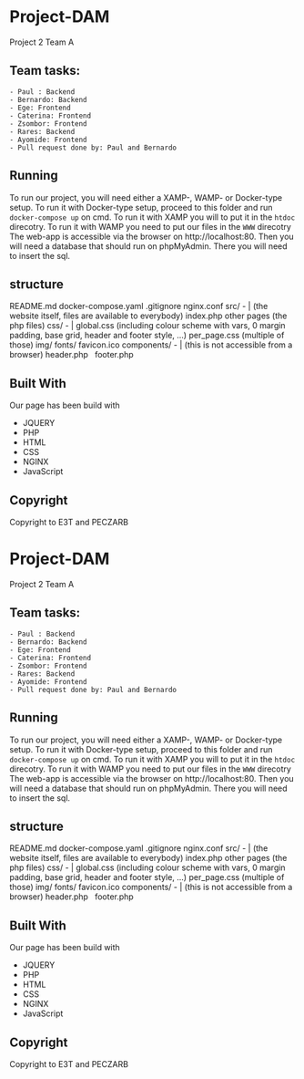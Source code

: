 # Project-DAM
Project 2 Team A

## Team tasks: 
	- Paul : Backend
	- Bernardo: Backend
	- Ege: Frontend
	- Caterina: Frontend
	- Zsombor: Frontend
	- Rares: Backend
	- Ayomide: Frontend
	- Pull request done by: Paul and Bernardo

## Running
To run our project, you will need either a XAMP-, WAMP- or Docker-type setup.
To run it with Docker-type setup, proceed to this folder and run `docker-compose up` on cmd.
To run it with XAMP you will to put it in the `htdoc` direcotry. To run it with WAMP you need to put our files 
in the `WWW` direcotry
The web-app is accessible via the browser on http://localhost:80.
Then you will need a database that should run on phpMyAdmin. There you will need to insert the sql.

## structure

README.md
docker-compose.yaml
.gitignore
nginx.conf
src/ - | (the website itself, files are available to everybody)
    index.php
    other pages (the php files)
    css/ - |
        global.css (including colour scheme with vars, 0 margin padding, base grid, header and footer style, ...)
        per_page.css (multiple of those)
    img/
    fonts/
    favicon.ico
components/ - | (this is not accessible from a browser)
    header.php
    footer.php



## Built With
Our page has been build with
* JQUERY
* PHP
* HTML
* CSS
* NGINX
* JavaScript

## Copyright
Copyright to E3T and PECZARB


# Project-DAM
Project 2 Team A

## Team tasks: 
	- Paul : Backend
	- Bernardo: Backend
	- Ege: Frontend
	- Caterina: Frontend
	- Zsombor: Frontend
	- Rares: Backend
	- Ayomide: Frontend
	- Pull request done by: Paul and Bernardo

## Running
To run our project, you will need either a XAMP-, WAMP- or Docker-type setup.
To run it with Docker-type setup, proceed to this folder and run `docker-compose up` on cmd.
To run it with XAMP you will to put it in the `htdoc` direcotry. To run it with WAMP you need to put our files 
in the `WWW` direcotry
The web-app is accessible via the browser on http://localhost:80.
Then you will need a database that should run on phpMyAdmin. There you will need to insert the sql.

## structure

README.md
docker-compose.yaml
.gitignore
nginx.conf
src/ - | (the website itself, files are available to everybody)
    index.php
    other pages (the php files)
    css/ - |
        global.css (including colour scheme with vars, 0 margin padding, base grid, header and footer style, ...)
        per_page.css (multiple of those)
    img/
    fonts/
    favicon.ico
components/ - | (this is not accessible from a browser)
    header.php
    footer.php



## Built With
Our page has been build with
* JQUERY
* PHP
* HTML
* CSS
* NGINX
* JavaScript

## Copyright
Copyright to E3T and PECZARB